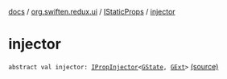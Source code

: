 [docs](../../index.md) / [org.swiften.redux.ui](../index.md) / [IStaticProps](index.md) / [injector](./injector.md)

# injector

`abstract val injector: `[`IPropInjector`](../-i-prop-injector/index.md)`<`[`GState`](index.md#GState)`, `[`GExt`](index.md#GExt)`>` [(source)](https://github.com/protoman92/KotlinRedux/tree/master/common/common-ui/src/main/kotlin/org/swiften/redux/ui/Props.kt#L17)